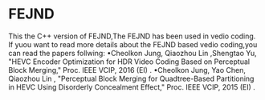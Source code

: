 # FEJND
This the C++ version of FEJND,The FEJND has been used in vedio coding. If yuou want to read more details about the 
FEJND based vedio coding,you can read the papers follwing:
•Cheolkon Jung, Qiaozhou Lin ,Shengtao Yu, "HEVC Encoder Optimization for HDR Video Coding Based on Perceptual Block Merging," Proc. IEEE VCIP, 2016 (EI) .
•Cheolkon Jung, Yao Chen, Qiaozhou Lin , "Perceptual Block Merging for Quadtree-Based Partitioning in HEVC Using Disorderly Concealment Effect," Proc. IEEE VCIP, 2015 (EI) .


